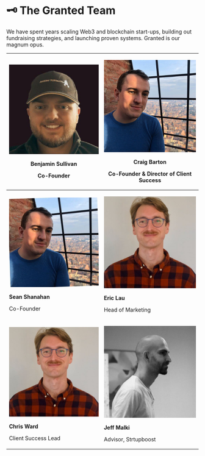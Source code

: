 # 🗝 The Granted Team

We have spent years scaling Web3 and blockchain start-ups, building out fundraising strategies, and launching proven systems. Granted is our magnum opus. &#x20;

| <p><img src="../.gitbook/assets/photo_2023-12-20 11.56.48 (1).jpeg" alt="" data-size="original"></p><p><strong>Benjamin Sullivan</strong> </p><p>Co-Founder</p> | <p><img src="../.gitbook/assets/photo_2023-12-20 11.56.41.jpeg" alt="" data-size="original"></p><p></p><p><strong>Craig Barton</strong> </p><p>Co-Founder &#x26; Director of Client Success</p> |
| --------------------------------------------------------------------------------------------------------------------------------------------------------------- | ----------------------------------------------------------------------------------------------------------------------------------------------------------------------------------------------- |
| <p></p><p><img src="../.gitbook/assets/image (6).png" alt="" data-size="original"></p><p><strong>Sean Shanahan</strong> </p><p>Co-Founder</p>                   | <p></p><p><img src="../.gitbook/assets/image (4).png" alt="" data-size="original"></p><p><strong>Eric Lau</strong> </p><p>Head of Marketing</p>                                                 |
| <p></p><p><img src="../.gitbook/assets/image (1) (1).png" alt="" data-size="original"></p><p><strong>Chris Ward</strong> </p><p>Client Success Lead</p><p></p>  | <p></p><p><img src="../.gitbook/assets/image (2) (1).png" alt="" data-size="original"></p><p></p><p><strong>Jeff Malki</strong> </p><p>Advisor, Strtupboost</p>                                 |










